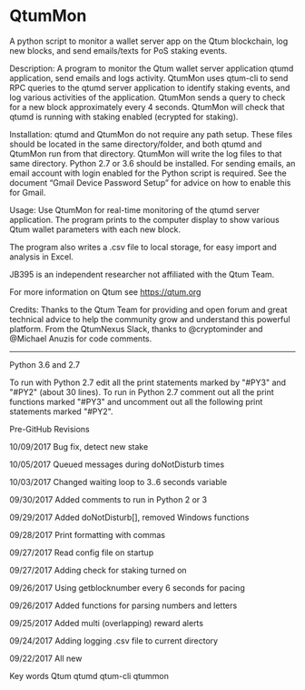 # QtumMon
A python script to monitor a wallet server app on the Qtum blockchain, log new blocks, and send emails/texts for PoS staking events.

Description:
A program to monitor the Qtum wallet server application qtumd application, send emails and logs activity. QtumMon uses qtum-cli to send RPC queries to the qtumd server application to identify staking events, and log various activities of the application. QtumMon sends a query to check for a new block approximately every 4 seconds. QtumMon will check that qtumd is running with staking enabled (ecrypted for staking).

Installation:
qtumd and QtumMon do not require any path setup. These files should be located in the same directory/folder, and both qtumd and QtumMon run from that directory. QtumMon will write the log files to that same directory. Python 2.7 or 3.6 should be installed.  For sending emails, an email account with login enabled for the Python script is required. See the document “Gmail Device Password Setup” for advice on how to enable this for Gmail.

Usage:
Use QtumMon for real-time monitoring of the qtumd server application. The program prints to the computer display to show various Qtum wallet parameters with each new block.

The program also writes a .csv file to local storage, for easy import and analysis in Excel.

JB395 is an independent researcher not affiliated with the Qtum Team.

For more information on Qtum see https://qtum.org

Credits:
Thanks to the Qtum Team for providing and open forum and great technical advice
to help the community grow and understand this powerful platform. From the QtumNexus Slack, thanks to @cryptominder and @Michael Anuzis for code comments.

--------------------------------------------

Python 3.6 and 2.7

To run with Python 2.7 edit all the print statements marked by "#PY3" and "#PY2"
(about 30 lines). To run in Python 2.7 comment out all the print functions
marked "#PY3" and uncomment out all the following print statements marked "#PY2".

Pre-GitHub Revisions

10/09/2017 Bug fix, detect new stake

10/05/2017 Queued messages during doNotDisturb times

10/03/2017 Changed waiting loop to 3..6 seconds variable

09/30/2017 Added comments to run in Python 2 or 3

09/29/2017 Added doNotDisturb[], removed Windows functions

09/28/2017 Print formatting with commas

09/27/2017 Read config file on startup

09/27/2017 Adding check for staking turned on

09/26/2017 Using getblocknumber every 6 seconds for pacing

09/26/2017 Added functions for parsing numbers and letters

09/25/2017 Added multi (overlapping) reward alerts

09/24/2017 Adding logging .csv file to current directory

09/22/2017 All new


Key words
Qtum qtumd qtum-cli qtummon

